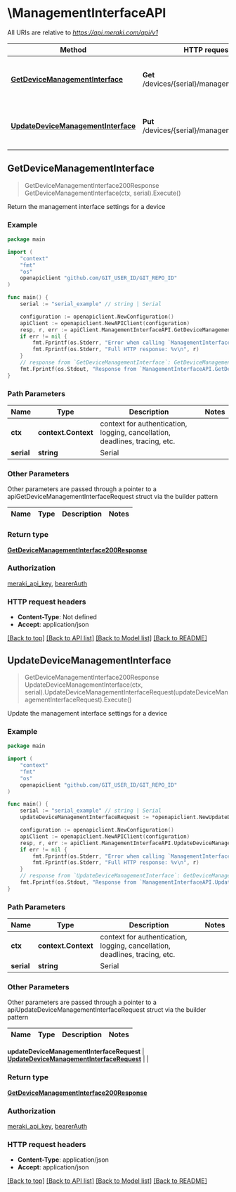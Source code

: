 # \ManagementInterfaceAPI

All URIs are relative to *https://api.meraki.com/api/v1*

Method | HTTP request | Description
------------- | ------------- | -------------
[**GetDeviceManagementInterface**](ManagementInterfaceAPI.md#GetDeviceManagementInterface) | **Get** /devices/{serial}/managementInterface | Return the management interface settings for a device
[**UpdateDeviceManagementInterface**](ManagementInterfaceAPI.md#UpdateDeviceManagementInterface) | **Put** /devices/{serial}/managementInterface | Update the management interface settings for a device



## GetDeviceManagementInterface

> GetDeviceManagementInterface200Response GetDeviceManagementInterface(ctx, serial).Execute()

Return the management interface settings for a device



### Example

```go
package main

import (
	"context"
	"fmt"
	"os"
	openapiclient "github.com/GIT_USER_ID/GIT_REPO_ID"
)

func main() {
	serial := "serial_example" // string | Serial

	configuration := openapiclient.NewConfiguration()
	apiClient := openapiclient.NewAPIClient(configuration)
	resp, r, err := apiClient.ManagementInterfaceAPI.GetDeviceManagementInterface(context.Background(), serial).Execute()
	if err != nil {
		fmt.Fprintf(os.Stderr, "Error when calling `ManagementInterfaceAPI.GetDeviceManagementInterface``: %v\n", err)
		fmt.Fprintf(os.Stderr, "Full HTTP response: %v\n", r)
	}
	// response from `GetDeviceManagementInterface`: GetDeviceManagementInterface200Response
	fmt.Fprintf(os.Stdout, "Response from `ManagementInterfaceAPI.GetDeviceManagementInterface`: %v\n", resp)
}
```

### Path Parameters


Name | Type | Description  | Notes
------------- | ------------- | ------------- | -------------
**ctx** | **context.Context** | context for authentication, logging, cancellation, deadlines, tracing, etc.
**serial** | **string** | Serial | 

### Other Parameters

Other parameters are passed through a pointer to a apiGetDeviceManagementInterfaceRequest struct via the builder pattern


Name | Type | Description  | Notes
------------- | ------------- | ------------- | -------------


### Return type

[**GetDeviceManagementInterface200Response**](GetDeviceManagementInterface200Response.md)

### Authorization

[meraki_api_key](../README.md#meraki_api_key), [bearerAuth](../README.md#bearerAuth)

### HTTP request headers

- **Content-Type**: Not defined
- **Accept**: application/json

[[Back to top]](#) [[Back to API list]](../README.md#documentation-for-api-endpoints)
[[Back to Model list]](../README.md#documentation-for-models)
[[Back to README]](../README.md)


## UpdateDeviceManagementInterface

> GetDeviceManagementInterface200Response UpdateDeviceManagementInterface(ctx, serial).UpdateDeviceManagementInterfaceRequest(updateDeviceManagementInterfaceRequest).Execute()

Update the management interface settings for a device



### Example

```go
package main

import (
	"context"
	"fmt"
	"os"
	openapiclient "github.com/GIT_USER_ID/GIT_REPO_ID"
)

func main() {
	serial := "serial_example" // string | Serial
	updateDeviceManagementInterfaceRequest := *openapiclient.NewUpdateDeviceManagementInterfaceRequest() // UpdateDeviceManagementInterfaceRequest |  (optional)

	configuration := openapiclient.NewConfiguration()
	apiClient := openapiclient.NewAPIClient(configuration)
	resp, r, err := apiClient.ManagementInterfaceAPI.UpdateDeviceManagementInterface(context.Background(), serial).UpdateDeviceManagementInterfaceRequest(updateDeviceManagementInterfaceRequest).Execute()
	if err != nil {
		fmt.Fprintf(os.Stderr, "Error when calling `ManagementInterfaceAPI.UpdateDeviceManagementInterface``: %v\n", err)
		fmt.Fprintf(os.Stderr, "Full HTTP response: %v\n", r)
	}
	// response from `UpdateDeviceManagementInterface`: GetDeviceManagementInterface200Response
	fmt.Fprintf(os.Stdout, "Response from `ManagementInterfaceAPI.UpdateDeviceManagementInterface`: %v\n", resp)
}
```

### Path Parameters


Name | Type | Description  | Notes
------------- | ------------- | ------------- | -------------
**ctx** | **context.Context** | context for authentication, logging, cancellation, deadlines, tracing, etc.
**serial** | **string** | Serial | 

### Other Parameters

Other parameters are passed through a pointer to a apiUpdateDeviceManagementInterfaceRequest struct via the builder pattern


Name | Type | Description  | Notes
------------- | ------------- | ------------- | -------------

 **updateDeviceManagementInterfaceRequest** | [**UpdateDeviceManagementInterfaceRequest**](UpdateDeviceManagementInterfaceRequest.md) |  | 

### Return type

[**GetDeviceManagementInterface200Response**](GetDeviceManagementInterface200Response.md)

### Authorization

[meraki_api_key](../README.md#meraki_api_key), [bearerAuth](../README.md#bearerAuth)

### HTTP request headers

- **Content-Type**: application/json
- **Accept**: application/json

[[Back to top]](#) [[Back to API list]](../README.md#documentation-for-api-endpoints)
[[Back to Model list]](../README.md#documentation-for-models)
[[Back to README]](../README.md)

